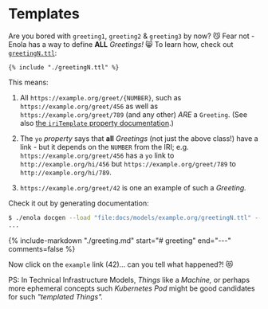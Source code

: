 <!--
    SPDX-License-Identifier: Apache-2.0

    Copyright 2024 The Enola <https://enola.dev> Authors

    Licensed under the Apache License, Version 2.0 (the "License");
    you may not use this file except in compliance with the License.
    You may obtain a copy of the License at

        https://www.apache.org/licenses/LICENSE-2.0

    Unless required by applicable law or agreed to in writing, software
    distributed under the License is distributed on an "AS IS" BASIS,
    WITHOUT WARRANTIES OR CONDITIONS OF ANY KIND, either express or implied.
    See the License for the specific language governing permissions and
    limitations under the License.
-->

# Templates

Are you bored with `greeting1`, `greeting2` & `greeting3` by now? 😼 Fear not - Enola has a way to define **ALL** _Greetings!_ 😸 To learn how, check out [`greetingN.ttl`](greetingN.ttl):

```turtle
{% include "./greetingN.ttl" %}
```

This means:

1. All `https://example.org/greet/{NUMBER}`, such as `https://example.org/greet/456` as well as `https://example.org/greet/789` (and any other) _ARE_ a `Greeting`. (See also [the `iriTemplate` property documentation](../enola.dev/iriTemplate.md).)

1. The `yo` _property_ says that **all** _Greetings_ (not just the above class!) have a link - but it depends on the `NUMBER` from the IRI; e.g. `https://example.org/greet/456` has a `yo` link to `http://example.org/hi/456` but `https://example.org/greet/789` to `http://example.org/hi/789`.

1. `https://example.org/greet/42` is one an example of such a _Greeting._

Check it out by generating documentation:

```bash cd .././.././..
$ ./enola docgen --load "file:docs/models/example.org/greetingN.ttl" --output=file:///tmp/models/ --no-index
...
```

{% include-markdown "./greeting.md" start="# greeting" end="---" comments=false %}

Now click on the `example` link (42)... can you tell what happened?! 😻

PS: In Technical Infrastructure Models, _Things_ like a _Machine,_ or perhaps more ephemeral concepts such _Kubernetes Pod_ might be good candidates for such _"templated Things"._

